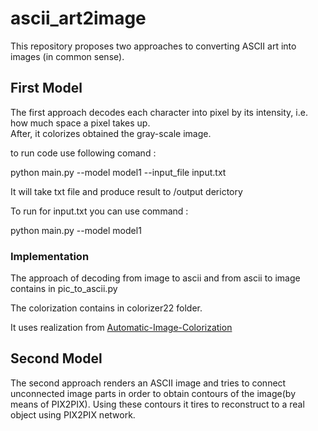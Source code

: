 # ascii_art2image

This repository proposes two approaches to converting ASCII art into images (in common sense).

## First Model 
The first approach decodes each character into pixel by its intensity, i.e. how much space a pixel takes up.   
After, it colorizes obtained the gray-scale image.

to run code use following comand : 

python main.py --model model1 --input_file input.txt

It will take txt file and produce result to /output derictory


To run for input.txt you can use command :

python main.py --model model1


### Implementation
The approach of decoding from image to ascii and from ascii to image contains in pic_to_ascii.py


The colorization contains in colorizer22 folder.

It uses realization from  <a href="https://github.com/Armour/Automatic-Image-Colorization" title="link">
Automatic-Image-Colorization </a>

## Second Model

The second approach renders an ASCII image and tries to connect unconnected image parts in order to obtain contours of the image(by means of PIX2PIX).
Using these contours it tires to reconstruct to a real object using PIX2PIX network.
